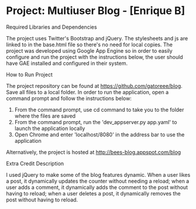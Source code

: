 # Project: Multiuser Blog - [Enrique B]

Required Libraries and Dependencies

The project uses Twitter's Bootstrap and jQuery. The stylesheets and js are linked to in the base.html file so there's no need for local copies. The project was developed using Google App Engine so in order to easily configure and run the project with the instructions below, the user should have GAE installed and configured in their system.

How to Run Project

The project repository can be found at https://github.com/gatoreee/blog. Save all files to a local folder. In order to run the application, open a command prompt and follow the instructions below: 
1) From the command prompt, use cd command to take you to the folder where the files are saved
2) From the command prompt, run the 'dev_appserver.py app.yaml' to launch the application locally 
3) Open Chrome and enter 'localhost/8080' in the address bar to use the application

Alternatively, the project is hosted at http://bees-blog.appspot.com/blog

Extra Credit Description

I used jQuery to make some of the blog features dynamic. When a user likes a post, it dynamically updates the counter without needing a reload; when a user adds a comment, it dynamically adds the comment to the post without having to reload; when a user deletes a post, it dynamically removes the post without having to reload.
